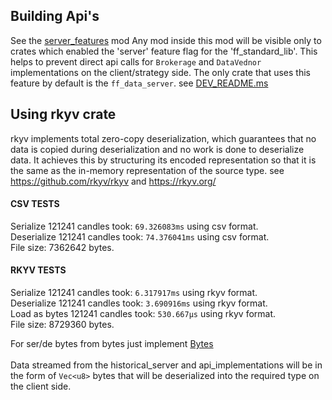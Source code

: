 ## Building Api's
See the [server_features](src/server_features) mod
Any mod inside this mod will be visible only to crates which enabled the 'server' feature flag for the 'ff_standard_lib'.
This helps to prevent direct api calls for `Brokerage` and `DataVednor` implementations on the client/strategy side.
The only crate that uses this feature by default is the `ff_data_server`.
see [DEV_README.ms](src/server_features/DEV_README.md)

## Using rkyv crate
rkyv implements total zero-copy deserialization, 
which guarantees that no data is copied during deserialization and no work is done to deserialize data. 
It achieves this by structuring its encoded representation so that it is the same as the in-memory representation of the source type.
see https://github.com/rkyv/rkyv and https://rkyv.org/

#### CSV TESTS
Serialize 121241 candles took: `69.326083ms` using csv format. \
Deserialize 121241 candles took: `74.376041ms` using csv format. \
File size: 7362642 bytes. 

#### RKYV TESTS
Serialize 121241 candles took: `6.317917ms` using rkyv format. \
Deserialize 121241 candles took: `3.690916ms` using rkyv format. \
Load as bytes 121241 candles took: `530.667µs` using rkyv format. \
File size: 8729360 bytes.

For ser/de bytes from bytes just implement [Bytes](src/standardized_types/bytes_trait.rs) \
\
Data streamed from the historical_server and api_implementations will be in the form of `Vec<u8>` bytes that will be deserialized into the required type on the client side.




